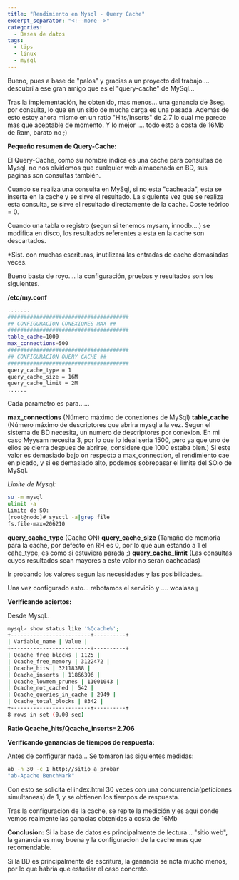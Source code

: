 ```yaml
---
title: "Rendimiento en Mysql - Query Cache"
excerpt_separator: "<!--more-->"
categories:
  - Bases de datos
tags:
  - tips
  - linux
  - mysql
---
```

Bueno, pues a base de "palos" y gracias a un proyecto del trabajo.... descubrí a ese gran amigo que es el "query-cache" de MySql...

Tras la implementación, he obtenido, mas menos... una ganancia de 3seg. por consulta, lo que en un sitio de mucha carga es una pasada. Además de esto estoy ahora mismo en un ratio "Hits/Inserts" de 2.7 lo cual me parece mas que aceptable de momento. Y lo mejor .... todo esto a costa de 16Mb de Ram, barato no ;)
<!--more-->

**Pequeño resumen de Query-Cache:**

El Query-Cache, como su nombre indica es una cache para consultas de Mysql, no nos olvidemos que cualquier web almacenada en BD, sus paginas son consultas también.

Cuando se realiza una consulta en MySql, si no esta "cacheada", esta se inserta en la cache y se sirve el resultado. La siguiente vez que se realiza esta consulta, se sirve el resultado directamente de la cache. Coste teórico = 0.

Cuando una tabla o registro (segun si tenemos mysam, innodb....) se modifica en disco, los resultados referentes a esta en la cache son descartados.

*Sist. con muchas escrituras, inutilizará las entradas de cache demasiadas veces.

Bueno basta de royo.... la configuración, pruebas y resultados son los siguientes.

**/etc/my.conf**
```bash
.......
######################################
## CONFIGURACION CONEXIONES MAX ##
######################################
table_cache=1000
max_connections=500
######################################
## CONFIGURACION QUERY CACHE ##
######################################
query_cache_type = 1
query_cache_size = 16M
query_cache_limit = 2M
......
```

Cada parametro es para......

**max_connections** (Número máximo de conexiones de MySql)
**table_cache** (Número máximo de descriptores que abrira mysql a la vez. Segun el sistema de BD necesita, un numero de descriptores por conexion. En mi caso Myysam necesita 3, por lo que lo ideal seria 1500, pero ya que uno de ellos se cierra despues de abrirse, considere que 1000 estaba bien.) Si este valor es demasiado bajo on respecto a max_connection, el rendimiento cae en picado, y si es demasiado alto, podemos sobrepasar el limite del SO.o de MySql.

*Limite de Mysql:*
```bash
su -m mysql
ulimit -a
Limite de SO:
[root@nodo]# sysctl -a|grep file
fs.file-max=206210
```

**query_cache_type** (Cache ON)
**query_cache_size** (Tamaño de memoria para la cache, por defecto en RH es 0, por lo que aun estando a 1 el cahe_type, es como si estuviera parada ;)
**query_cache_limit** (Las consultas cuyos resultados sean mayores a este valor no seran cacheadas)

Ir probando los valores segun las necesidades y las posibilidades..

Una vez configurado esto... rebotamos el servicio y .... woalaaa¡¡

**Verificando aciertos:**

Desde Mysql..
```bash
mysql> show status like '%Qcache%';
+-------------------------+----------+
| Variable_name | Value |
+-------------------------+----------+
| Qcache_free_blocks | 1125 |
| Qcache_free_memory | 3122472 |
| Qcache_hits | 32118388 |
| Qcache_inserts | 11866396 |
| Qcache_lowmem_prunes | 11001043 |
| Qcache_not_cached | 542 |
| Qcache_queries_in_cache | 2949 |
| Qcache_total_blocks | 8342 |
+-------------------------+----------+
8 rows in set (0.00 sec)
```

**Ratio Qcache_hits/Qcache_inserts=2.706**

**Verificando ganancias de tiempos de respuesta:**

Antes de configurar nada... Se tomaron las siguientes medidas:

```bash
ab -n 30 -c 1 http://sitio_a_probar
"ab-Apache BenchMark"
```

Con esto se solicita el index.html 30 veces con una concurrencia(peticiones simultaneas) de 1, y se obtienen los tiempos de respuesta.

Tras la configuracion de la cache, se repite la medición y es aquí donde vemos realmente las ganacias obtenidas a costa de 16Mb

**Conclusion:**
Si la base de datos es principalmente de lectura... "sitio web", la ganancia es muy buena y la configuracion de la cache mas que recomendable.

Si la BD es principalmente de escritura, la ganancia se nota mucho menos, por lo que habría que estudiar el caso concreto.